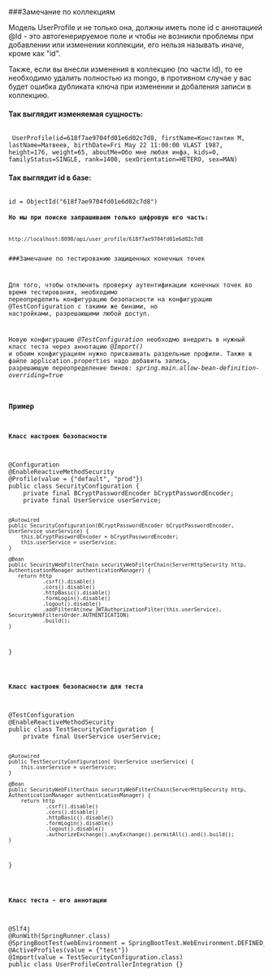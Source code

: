 ###Замечание по коллекциям
<p>Модель UserProfile и не только она, должны иметь поле id c аннотацией @Id - это автогенерируемое поле и 
чтобы не возникли проблемы при добавлении или изменении коллекции, его нельзя называть иначе, кроме как "id".</p>
<p>Также, если вы внесли изменения в коллекцию (по части id), то ее необходимо удалить полностью из mongo, в 
противном случае у вас будет ошибка дубликата ключа при изменении и добаления записи в коллекцию.</p>
<h4>Так выглядит изменяемая сущность:</h4>
<code>
 UserProfile(id=618f7ae9704fd01e6d02c7d8, firstName=Константин М, lastName=Матвеев, birthDate=Fri May 22 11:00:00 VLAST 1987, height=176, weight=65, aboutMe=Обо мне любая инфа, kids=0, familyStatus=SINGLE, rank=1400, sexOrientation=HETERO, sex=MAN)
</code>
<h4>Так выглядит id в базе:</h4>
<code>
id = ObjectId("618f7ae9704fd01e6d02c7d8")
<h4>Но мы при поиске запрашиваем только цифровую его часть:</h4>
<code>http://localhost:8090/api/user_profile/618f7ae9704fd01e6d02c7d8</code>


###Замечание по тестированию защищенных конечных точек
<p>Для того, чтобы отключить проверку аутентификации конечных точек во время тестирования, необходимо
переопределить конфигурацию безопасности на конфигурацию @TestConfiguration с такими же бинами, но
настройками, разрешающими любой доступ.</p>
<p>Новую конфигурацию <i>@TestConfiguration</i> необходмо внедрить в нужный класс теста через аннотацию <i>@Import()</i>
и обоим конфигурациям нужно присваивать раздельные профили. Также в файле application.properties надо добавить запись,
разрешающую переопределение бинов: <i>spring.main.allow-bean-definition-overriding=true</i></p>
<h3>Пример</h3>
<h4>Класс настроек безопасности</h4>
<pre>
@Configuration
@EnableReactiveMethodSecurity
@Profile(value = {"default", "prod"})
public class SecurityConfiguration {
    private final BCryptPasswordEncoder bCryptPasswordEncoder;
    private final UserService userService;

    @Autowired
    public SecurityConfiguration(BCryptPasswordEncoder bCryptPasswordEncoder, UserService userService) {
        this.bCryptPasswordEncoder = bCryptPasswordEncoder;
        this.userService = userService;
    }

    @Bean
    public SecurityWebFilterChain securityWebFilterChain(ServerHttpSecurity http, AuthenticationManager authenticationManager) {
       return http
               .csrf().disable()
               .cors().disable()
               .httpBasic().disable()
               .formLogin().disable()
               .logout().disable()
               .addFilterAt(new JWTAuthorizationFilter(this.userService), SecurityWebFiltersOrder.AUTHENTICATION)
               .build();
    }

}
</pre>

<h4>Класс настроек безопасности для теста</h4>
<pre>
@TestConfiguration
@EnableReactiveMethodSecurity
public class TestSecurityConfiguration {
    private final UserService userService;

    @Autowired
    public TestSecurityConfiguration( UserService userService) {
        this.userService = userService;
    }

    @Bean
    public SecurityWebFilterChain securityWebFilterChain(ServerHttpSecurity http, AuthenticationManager authenticationManager) {
        return http
                .csrf().disable()
                .cors().disable()
                .httpBasic().disable()
                .formLogin().disable()
                .logout().disable()
                .authorizeExchange().anyExchange().permitAll().and().build();
    }
}
</pre>

<h4>Класс теста - его аннотации</h4>
<pre>
@Slf4j
@RunWith(SpringRunner.class)
@SpringBootTest(webEnvironment = SpringBootTest.WebEnvironment.DEFINED_PORT)
@ActiveProfiles(value = {"test"})
@Import(value = TestSecurityConfiguration.class)
public class UserProfileControllerIntegration {}
</pre>


